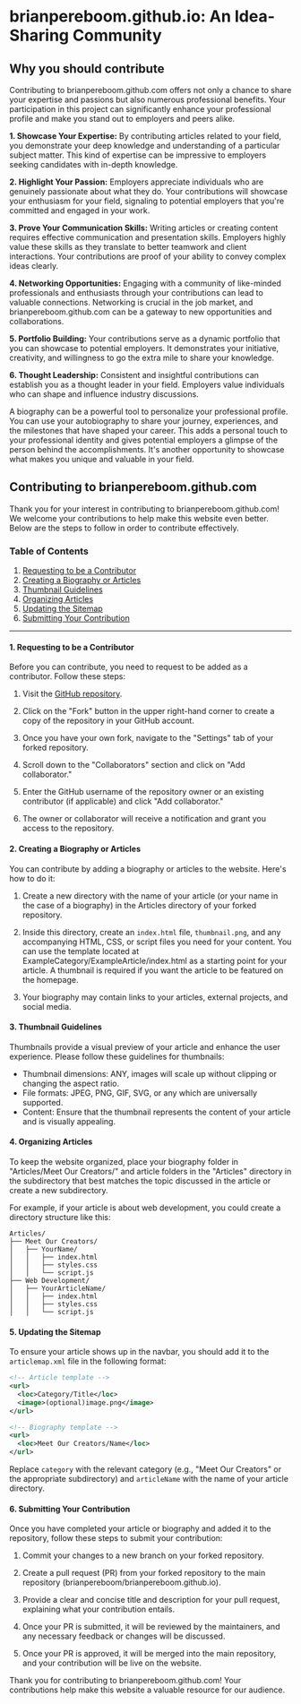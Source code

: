 # brianpereboom.github.io: An Idea-Sharing Community

## Why you should contribute

Contributing to brianpereboom.github.com offers not only a chance to share your expertise and passions but also numerous professional benefits. Your participation in this project can significantly enhance your professional profile and make you stand out to employers and peers alike.

**1. Showcase Your Expertise:** By contributing articles related to your field, you demonstrate your deep knowledge and understanding of a particular subject matter. This kind of expertise can be impressive to employers seeking candidates with in-depth knowledge.

**2. Highlight Your Passion:** Employers appreciate individuals who are genuinely passionate about what they do. Your contributions will showcase your enthusiasm for your field, signaling to potential employers that you're committed and engaged in your work.

**3. Prove Your Communication Skills:** Writing articles or creating content requires effective communication and presentation skills. Employers highly value these skills as they translate to better teamwork and client interactions. Your contributions are proof of your ability to convey complex ideas clearly.

**4. Networking Opportunities:** Engaging with a community of like-minded professionals and enthusiasts through your contributions can lead to valuable connections. Networking is crucial in the job market, and brianpereboom.github.com can be a gateway to new opportunities and collaborations.

**5. Portfolio Building:** Your contributions serve as a dynamic portfolio that you can showcase to potential employers. It demonstrates your initiative, creativity, and willingness to go the extra mile to share your knowledge.

**6. Thought Leadership:** Consistent and insightful contributions can establish you as a thought leader in your field. Employers value individuals who can shape and influence industry discussions.

A biography can be a powerful tool to personalize your professional profile. You can use your autobiography to share your journey, experiences, and the milestones that have shaped your career. This adds a personal touch to your professional identity and gives potential employers a glimpse of the person behind the accomplishments. It's another opportunity to showcase what makes you unique and valuable in your field.

## Contributing to brianpereboom.github.com

Thank you for your interest in contributing to brianpereboom.github.com! We welcome your contributions to help make this website even better. Below are the steps to follow in order to contribute effectively.

### Table of Contents
1. [Requesting to be a Contributor](#1-requesting-to-be-a-contributor)
2. [Creating a Biography or Articles](#2-creating-a-biography-or-articles)
3. [Thumbnail Guidelines](#3-thumbnail-guidelines)
4. [Organizing Articles](#4-organizing-articles)
5. [Updating the Sitemap](#5-updating-the-sitemap)
6. [Submitting Your Contribution](#6-submitting-your-contribution)

---

#### 1. Requesting to be a Contributor

Before you can contribute, you need to request to be added as a contributor. Follow these steps:

1. Visit the [GitHub repository](https://github.com/brianpereboom/brianpereboom.github.io).

2. Click on the "Fork" button in the upper right-hand corner to create a copy of the repository in your GitHub account.

3. Once you have your own fork, navigate to the "Settings" tab of your forked repository.

4. Scroll down to the "Collaborators" section and click on "Add collaborator."

5. Enter the GitHub username of the repository owner or an existing contributor (if applicable) and click "Add collaborator."

6. The owner or collaborator will receive a notification and grant you access to the repository.

#### 2. Creating a Biography or Articles

You can contribute by adding a biography or articles to the website. Here's how to do it:

1. Create a new directory with the name of your article (or your name in the case of a biography) in the Articles directory of your forked repository.

2. Inside this directory, create an `index.html` file, `thumbnail.png`, and any accompanying HTML, CSS, or script files you need for your content. You can use the template located at ExampleCategory/ExampleArticle/index.html as a starting point for your article. A thumbnail is required if you want the article to be featured on the homepage.

3. Your biography may contain links to your articles, external projects, and social media.

#### 3. Thumbnail Guidelines

Thumbnails provide a visual preview of your article and enhance the user experience. Please follow these guidelines for thumbnails:

- Thumbnail dimensions: ANY, images will scale up without clipping or changing the aspect ratio.
- File formats: JPEG, PNG, GIF, SVG, or any which are universally supported.
- Content: Ensure that the thumbnail represents the content of your article and is visually appealing.

#### 4. Organizing Articles

To keep the website organized, place your biography folder in "Articles/Meet Our Creators/" and article folders in the "Articles" directory in the subdirectory that best matches the topic discussed in the article or create a new subdirectory.

For example, if your article is about web development, you could create a directory structure like this:

```
Articles/
├── Meet Our Creators/
│   ├── YourName/
│   │   ├── index.html
│   │   ├── styles.css
│   │   └── script.js
├── Web Development/
│   ├── YourArticleName/
│   │   ├── index.html
│   │   ├── styles.css
│   │   └── script.js
```

#### 5. Updating the Sitemap

To ensure your article shows up in the navbar, you should add it to the `articlemap.xml` file in the following format:

```xml
<!-- Article template -->
<url>
  <loc>Category/Title</loc>
  <image>(optional)image.png</image>
</url>

<!-- Biography template -->
<url>
  <loc>Meet Our Creators/Name</loc>
</url>
```

Replace `category` with the relevant category (e.g., "Meet Our Creators" or the appropriate subdirectory) and `articleName` with the name of your article directory.

#### 6. Submitting Your Contribution

Once you have completed your article or biography and added it to the repository, follow these steps to submit your contribution:

1. Commit your changes to a new branch on your forked repository.

2. Create a pull request (PR) from your forked repository to the main repository (brianpereboom/brianpereboom.github.io).

3. Provide a clear and concise title and description for your pull request, explaining what your contribution entails.

4. Once your PR is submitted, it will be reviewed by the maintainers, and any necessary feedback or changes will be discussed.

5. Once your PR is approved, it will be merged into the main repository, and your contribution will be live on the website.

Thank you for contributing to brianpereboom.github.com! Your contributions help make this website a valuable resource for our audience.
